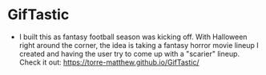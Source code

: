 # GifTastic

* I built this as fantasy football season was kicking off. With Halloween right around the corner, the idea is taking a fantasy horror movie lineup I created and having the user try to come up with a "scarier" lineup. Check it out: https://torre-matthew.github.io/GifTastic/
